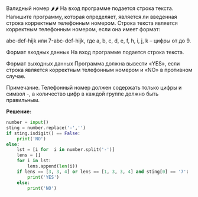 Валидный номер 🌶️🌶️
На вход программе подается строка текста. Напишите программу, которая определяет, является ли введенная строка корректным телефонным номером. Строка текста является корректным телефонным номером, если она имеет формат:

abc-def-hijk или
7-abc-def-hijk,
где a, b, c, d, e, f, h, i, j, k – цифры от  до 9.

Формат входных данных 
На вход программе подается строка текста.

Формат выходных данных
Программа должна вывести «YES», если строка является корректным телефонным номером и «NO» в противном случае.

Примечание. Телефонный номер должен содержать только цифры и символ -, а количество цифр в каждой группе должно быть правильным.

**Решение:**

```python
number = input()
sting = number.replace('-','')
if sting.isdigit() == False:
    print('NO')
else:
    lst = [i for  i in number.split('-')]
    lens = []
    for i in lst:
        lens.append(len(i))
    if lens == [3, 3, 4] or lens == [1, 3, 3, 4] and sting[0] == '7':
        print('YES')
    else:
        print('NO')
```

